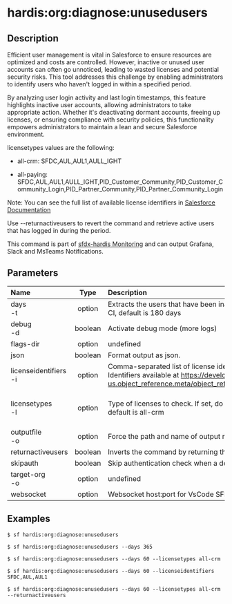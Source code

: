 <!-- This file has been generated with command 'sf hardis:doc:plugin:generate'. Please do not update it manually or it may be overwritten -->
# hardis:org:diagnose:unusedusers

## Description

Efficient user management is vital in Salesforce to ensure resources are optimized and costs are controlled. However, inactive or unused user accounts can often go unnoticed, leading to wasted licenses and potential security risks. This tool addresses this challenge by enabling administrators to identify users who haven't logged in within a specified period.

By analyzing user login activity and last login timestamps, this feature highlights inactive user accounts, allowing administrators to take appropriate action. Whether it's deactivating dormant accounts, freeing up licenses, or ensuring compliance with security policies, this functionality empowers administrators to maintain a lean and secure Salesforce environment.

licensetypes values are the following:

- all-crm: SFDC,AUL,AUL1,AULL_IGHT

- all-paying: SFDC,AUL,AUL1,AULL_IGHT,PID_Customer_Community,PID_Customer_Community_Login,PID_Partner_Community,PID_Partner_Community_Login

Note: You can see the full list of available license identifiers in [Salesforce Documentation](https://developer.salesforce.com/docs/atlas.en-us.object_reference.meta/object_reference/sforce_api_objects_userlicense.htm)

Use --returnactiveusers to revert the command and retrieve active users that has logged in during the period.

This command is part of [sfdx-hardis Monitoring](https://sfdx-hardis.cloudity.com/salesforce-monitoring-inactive-users/) and can output Grafana, Slack and MsTeams Notifications.


## Parameters

|Name|Type|Description|Default|Required|Options|
|:---|:--:|:----------|:-----:|:------:|:-----:|
|days<br/>-t|option|Extracts the users that have been inactive for the amount of days specified. In CI, default is 180 days||||
|debug<br/>-d|boolean|Activate debug mode (more logs)||||
|flags-dir|option|undefined||||
|json|boolean|Format output as json.||||
|licenseidentifiers<br/>-i|option|Comma-separated list of license identifiers, in case licensetypes is not used.. Identifiers available at https://developer.salesforce.com/docs/atlas.en-us.object_reference.meta/object_reference/sforce_api_objects_userlicense.htm||||
|licensetypes<br/>-l|option|Type of licenses to check. If set, do not use licenseidentifiers option. In CI, default is all-crm|||all<br/>all-crm<br/>all-paying|
|outputfile<br/>-o|option|Force the path and name of output report file. Must end with .csv||||
|returnactiveusers|boolean|Inverts the command by returning the active users||||
|skipauth|boolean|Skip authentication check when a default username is required||||
|target-org<br/>-o|option|undefined|hardis@aefc2021.com|||
|websocket|option|Websocket host:port for VsCode SFDX Hardis UI integration||||

## Examples

```shell
$ sf hardis:org:diagnose:unusedusers
```

```shell
$ sf hardis:org:diagnose:unusedusers --days 365
```

```shell
$ sf hardis:org:diagnose:unusedusers --days 60 --licensetypes all-crm
```

```shell
$ sf hardis:org:diagnose:unusedusers --days 60 --licenseidentifiers SFDC,AUL,AUL1
```

```shell
$ sf hardis:org:diagnose:unusedusers --days 60 --licensetypes all-crm --returnactiveusers
```


